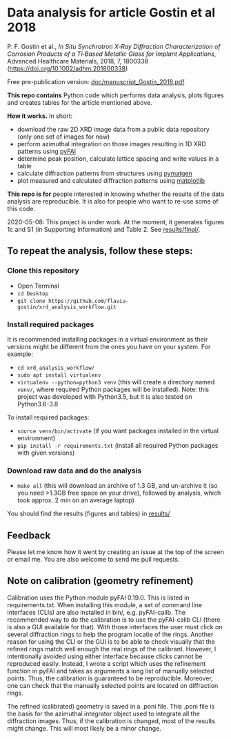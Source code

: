 # Data analysis for article Gostin et al 2018

P. F. Gostin et al., *In Situ Synchrotron X‐Ray Diffraction Characterization of
Corrosion Products of a Ti‐Based Metallic Glass for Implant Applications*,
Advanced Healthcare Materials, 2018, 7, 1800338
(<https://doi.org/10.1002/adhm.201800338>)

Free pre-publication version:
[doc/manuscript_Gostin_2018.pdf](doc/manuscript_Gostin_2018.pdf)

**This repo contains** Python code which performs data analysis, plots figures and
creates tables for the article mentioned above.

**How it works.**  In short:
- download the raw 2D XRD image data from a public data repository (only one set
  of images for now)
- perform azimuthal integration on those images resulting in 1D XRD patterns
  using [pyFAI](https://github.com/silx-kit/pyFAI)
- determine peak position, calculate lattice spacing and write values in a table
- calculate diffraction patterns from structures using
  [pymatgen](https://github.com/materialsproject/pymatgen)
- plot measured and calculated diffraction patterns using
  [matplotlib](https://github.com/matplotlib/matplotlib)

**This repo is for** people interested in knowing whether the results of the
data analysis are reproducible.  It is also for people who want to re-use some
of this code.

2020-05-08: This project is under work.  At the moment, it generates figures 1c
and S1 (in Supporting Information) and Table 2.  See
[results/final/](results/final/).

## To repeat the analysis, follow these steps:

### Clone this repository

- Open Terminal
- `cd Desktop`
- `git clone https://github.com/flaviu-gostin/xrd_analysis_workflow.git`

### Install required packages

It is recommended installing packages in a virtual environment as their versions
might be different from the ones you have on your system. For example:
- `cd xrd_analysis_workflow/`
- `sudo apt install virtualenv`
- `virtualenv --python=python3 venv` (this will create a directory named
  `venv/`, where required Python packages will be installed).  Note: this project
  was developed with Python3.5, but it is also tested on Python3.6-3.8

To install required packages:
- `source venv/bin/activate` (if you want packages installed in the virtual
  environment)
- `pip install -r requirements.txt` (install all required Python packages with
  given versions)

### Download raw data and do the analysis

- `make all` (this will download an archive of 1.3 GB, and un-archive it (so you
  need >1.3GB free space on your drive), followed by analysis, which took
  approx. 2 min on an average laptop)

You should find the results (figures and tables) in [results/](results/)

## Feedback

Please let me know how it went by creating an issue at the top of the screen or
email me.  You are also welcome to send me pull requests.

## Note on calibration (geometry refinement)

Calibration uses the Python module pyFAI 0.19.0.  This is listed in
requirements.txt.  When installing this module, a set of command line interfaces
(CLIs) are also installed in bin/, e.g. pyFAI-calib.  The recommended way to do
the calibration is to use the pyFAI-calib CLI (there is also a GUI available for
that).  With those interfaces the user must click on several diffraction rings
to help the program locatie of the rings.  Another reason for using the CLI or
the GUI is to be able to check visually that the refined rings match well enough
the real rings of the calibrant.  However, I intentionally avoided using either
interface because clicks cannot be reproduced easily.  Instead, I wrote a script
which uses the refinement function in pyFAI and takes as arguments a long list
of manually selected points.  Thus, the calibration is guaranteed to be
reproducible.  Moreover, one can check that the manually selected points are
located on diffraction rings.

The refined (calibrated) geometry is saved in a .poni file.  This .poni file is
the basis for the azimuthal integrator object used to integrate all the
diffraction images.  Thus, if the calibration is changed, most of the results
might change.  This will most likely be a minor change.
